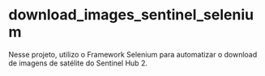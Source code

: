 # download_images_sentinel_selenium

Nesse projeto, utilizo o Framework Selenium para automatizar o download de imagens de satélite do Sentinel Hub 2.
